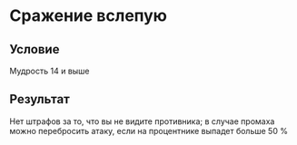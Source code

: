 # Сражение вслепую
## Условие
Мудрость 14 и выше
## Результат
Нет штрафов за то, что вы не видите противника; в случае промаха можно перебросить атаку, если на процентнике выпадет больше 50 %
